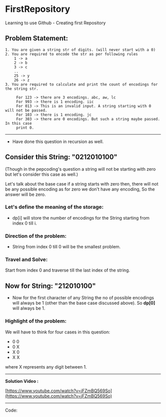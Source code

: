 # FirstRepository
Learning to use Github - Creating first Repository
## Problem Statement:

```
1. You are given a string str of digits. (will never start with a 0)
2. You are required to encode the str as per following rules
    1 -> a
    2 -> b
    3 -> c
    ..
    25 -> y
    26 -> z
3. You are required to calculate and print the count of encodings for the string str.

     For 123 -> there are 3 encodings. abc, aw, lc
     For 993 -> there is 1 encoding. iic
     For 013 -> This is an invalid input. A string starting with 0 will not be passed.
     For 103 -> there is 1 encoding. jc
     For 303 -> there are 0 encodings. But such a string maybe passed. In this case
     print 0.
```

---

- Have done this question in recursion as well.

## Consider this String: "0212010100"

(Though in the pepcoding's question a string will not be starting with zero but let's consider this case as well.)

Let's talk about the base case if a string starts with zero then, there will not be any possible encoding as for zero we don't have any encoding, So the answer will be zero.

### Let's define the meaning of the storage:

- dp[i] will store the number of encodings for the String starting from index 0 till i.

### Direction of the problem:

- String from index 0 till 0 will be the smallest problem.

### Travel and Solve:

Start from index 0 and traverse till the last index of the string.

## Now for String: "212010100"

- Now for the first character of any String the no of possible encodings will always be 1 (other than the base case discussed above). So **dp[0]** will always be 1.

### Highlight of the problem:

We will have to think for four cases in this question:

- 0 0
- 0 X
- X 0
- X X

where X represents any digit between 1.

---

**Solution Video :** 

[https://www.youtube.com/watch?v=jFZmBQ569So](https://www.youtube.com/watch?v=jFZmBQ569So)

---

Code: 

```java

```
